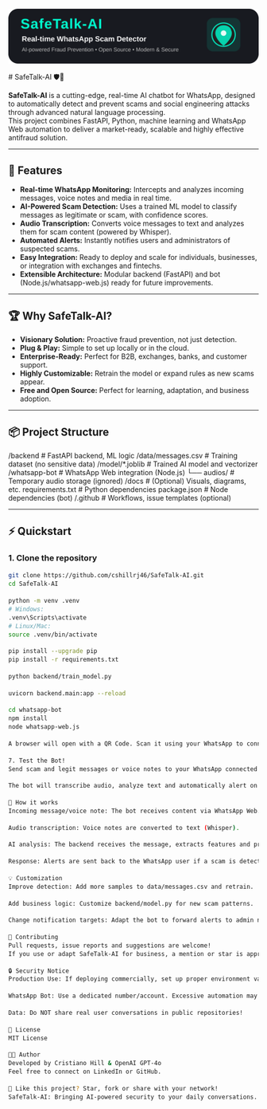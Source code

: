 <p align="center">
  <img src="https://raw.githubusercontent.com/cshillrj46/SafeTalk-AI/main/.github/banner-safetalk-ai.svg" alt="SafeTalk-AI: Real-time WhatsApp Scam Detector" width="600"/>
</p>
# SafeTalk-AI 🛡️🤖

**SafeTalk-AI** is a cutting-edge, real-time AI chatbot for WhatsApp, designed to automatically detect and prevent scams and social engineering attacks through advanced natural language processing.  
This project combines FastAPI, Python, machine learning and WhatsApp Web automation to deliver a market-ready, scalable and highly effective antifraud solution.

---

## 🚀 Features

- **Real-time WhatsApp Monitoring:** Intercepts and analyzes incoming messages, voice notes and media in real time.
- **AI-Powered Scam Detection:** Uses a trained ML model to classify messages as legitimate or scam, with confidence scores.
- **Audio Transcription:** Converts voice messages to text and analyzes them for scam content (powered by Whisper).
- **Automated Alerts:** Instantly notifies users and administrators of suspected scams.
- **Easy Integration:** Ready to deploy and scale for individuals, businesses, or integration with exchanges and fintechs.
- **Extensible Architecture:** Modular backend (FastAPI) and bot (Node.js/whatsapp-web.js) ready for future improvements.

---

## 🏆 Why SafeTalk-AI?

- **Visionary Solution:** Proactive fraud prevention, not just detection.
- **Plug & Play:** Simple to set up locally or in the cloud.
- **Enterprise-Ready:** Perfect for B2B, exchanges, banks, and customer support.
- **Highly Customizable:** Retrain the model or expand rules as new scams appear.
- **Free and Open Source:** Perfect for learning, adaptation, and business adoption.

---

## 📦 Project Structure

/backend              # FastAPI backend, ML logic
/data/messages.csv    # Training dataset (no sensitive data)
/model/*.joblib       # Trained AI model and vectorizer
/whatsapp-bot         # WhatsApp Web integration (Node.js)
  └── audios/         # Temporary audio storage (ignored)
/docs                 # (Optional) Visuals, diagrams, etc.
requirements.txt      # Python dependencies
package.json          # Node dependencies (bot)
/.github              # Workflows, issue templates (optional)

---

## ⚡️ Quickstart

### 1. Clone the repository

```bash
git clone https://github.com/cshillrj46/SafeTalk-AI.git
cd SafeTalk-AI

python -m venv .venv
# Windows:
.venv\Scripts\activate
# Linux/Mac:
source .venv/bin/activate

pip install --upgrade pip
pip install -r requirements.txt

python backend/train_model.py

uvicorn backend.main:app --reload

cd whatsapp-bot
npm install
node whatsapp-web.js

A browser will open with a QR Code. Scan it using your WhatsApp to connect the bot.

7. Test the Bot!
Send scam and legit messages or voice notes to your WhatsApp connected to the bot.

The bot will transcribe audio, analyze text and automatically alert on any suspicious content.

🧠 How it works
Incoming message/voice note: The bot receives content via WhatsApp Web.

Audio transcription: Voice notes are converted to text (Whisper).

AI analysis: The backend receives the message, extracts features and predicts scam/legitimate status.

Response: Alerts are sent back to the WhatsApp user if a scam is detected, with details and confidence score.

💡 Customization
Improve detection: Add more samples to data/messages.csv and retrain.

Add business logic: Customize backend/model.py for new scam patterns.

Change notification targets: Adapt the bot to forward alerts to admin numbers, emails or external APIs.

🤝 Contributing
Pull requests, issue reports and suggestions are welcome!
If you use or adapt SafeTalk-AI for business, a mention or star is appreciated.

🔒 Security Notice
Production Use: If deploying commercially, set up proper environment variables, secure endpoints, and never expose sensitive training data.

WhatsApp Bot: Use a dedicated number/account. Excessive automation may risk account ban.

Data: Do NOT share real user conversations in public repositories!

📄 License
MIT License

👨‍💻 Author
Developed by Cristiano Hill & OpenAI GPT-4o
Feel free to connect on LinkedIn or GitHub.

📣 Like this project? Star, fork or share with your network!
SafeTalk-AI: Bringing AI-powered security to your daily conversations.
